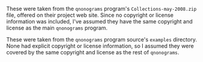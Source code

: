 These were taken from the `qnonograms` program's `Collections-may-2008.zip` file, offered on their project web site.  Since no copyright or license information was included, I've assumed they have the same copyright and license as the main `qnonograms` program.

These were taken from the `qnonograms` program source's `examples` directory.  None had explicit copyright or license information, so I assumed they were covered by the same copyright and license as the rest of `qnonograms`.
